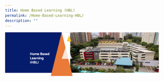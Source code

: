```yaml
---
title: Home Based Learning (HBL)
permalink: /Home-Based-Learning-HBL/
description: ""
---
```


![](/images/HBL.png)